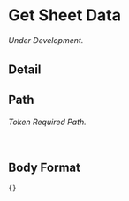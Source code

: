 # Get Sheet Data
###### Under Development.
## Detail
## Path
###### Token Required Path.
```js

```
## Body Format
```
{}
```
